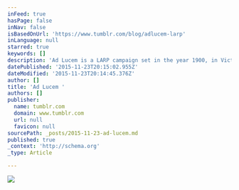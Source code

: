 ```yaml
---
inFeed: true
hasPage: false
inNav: false
isBasedOnUrl: 'https://www.tumblr.com/blog/adlucem-larp'
inLanguage: null
starred: true
keywords: []
description: 'Ad Lucem is a LARP campaign set in the year 1900, in Victorian England, and in a world that is eerily similar to our own. It is in the middle of an occult revival, it is on the brink of change and there is an energy born from the freshly dawned, new century in the air. '
datePublished: '2015-11-23T20:15:02.955Z'
dateModified: '2015-11-23T20:14:45.376Z'
author: []
title: 'Ad Lucem '
authors: []
publisher:
  name: tumblr.com
  domain: www.tumblr.com
  url: null
  favicon: null
sourcePath: _posts/2015-11-23-ad-lucem.md
published: true
_context: 'http://schema.org'
_type: Article

---
```

![](https://40.media.tumblr.com/e2008d952609a36011dd57b8f6579483/tumblr_nuqa0t2Xkh1ug5voko2_r1_540.jpg)